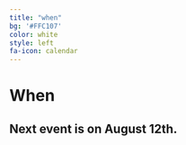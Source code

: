```yaml
---
title: "when"
bg: '#FFC107'
color: white
style: left
fa-icon: calendar
---
```


# When

## Next event is on August 12th.

